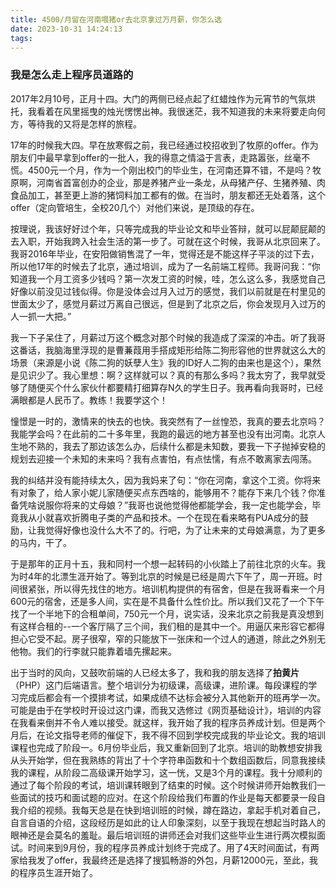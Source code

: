 ```yaml
---
title: 4500/月留在河南喂猪or去北京拿过万月薪，你怎么选
date: 2023-10-31 14:24:13
tags:
---
```

### 我是怎么走上程序员道路的

2017年2月10号，正月十四。大门的两侧已经点起了红蜡烛作为元宵节的气氛烘托，我看着在风里摇曳的烛光愣愣出神。我很迷茫，我不知道我的未来将要走向何方，等待我的又将是怎样的旅程。

17年的时候我大四。早在放寒假之前，我已经通过校招收到了牧原的offer。作为朋友们中最早拿到offer的一批人，我的得意之情溢于言表，走路嚣张，丝毫不慌。4500元一个月，作为一个刚出校门的毕业生，在河南还算不错，不是吗？牧原啊，河南省首富创办的企业，那是养猪产业一条龙，从母猪产仔、生猪养殖、肉食品加工，甚至更上游的猪饲料加工都有的做。在当时，朋友都还无处着落，这个offer（定向管培生，全校20几个）对他们来说，是顶级的存在。

按理说，我该好好过个年，只等完成我的毕业论文和毕业答辩，就可以屁颠屁颠的去入职，开始我跨入社会生活的第一步了。可就在这个时候，我哥从北京回来了。我哥2016年毕业，在安阳做销售混了一年，觉得还是不能这样子平淡的过下去，所以他17年的时候去了北京，通过培训，成为了一名前端工程师。我哥问我：“你知道我一个月工资多少钱吗？第一次发工资的时候，哇，怎么这么多，我感觉自己好像以前没见过钱似得。你是没体会过月入过万的感觉，我们以前就是在村里见的世面太少了，感觉月薪过万离自己很远，但是到了北京之后，你会发现月入过万的人一抓一大把。”

我一下子呆住了，月薪过万这个概念对那个时候的我造成了深深的冲击。听了我哥这番话，我脑海里浮现的是曹蒹葭用手搭成矩形给陈二狗形容他的世界就这么大的场景（来源是小说《陈二狗的妖孽人生》我的ID好人二狗的由来也是这个），果然是见识少了。我心里想：啊？这样就可以？真的有那么多吗？我太穷了，我早就受够了随便买个什么家伙什都要精打细算存N久的学生日子。我再看向我哥时，已经满眼都是人民币了。教练！我要学这个！

憧憬是一时的，激情来的快去的也快。我突然有了一丝惶恐，我真的要去北京吗？我能学会吗？在此前的二十多年里，我跑的最远的地方甚至也没有出河南。北京人生地不熟的，我去了那边该怎么办，后续什么都是未知数，要我一下子抛掉安稳的规划去迎接一个未知的未来吗？我有点害怕，有点怯懦，有点不敢离家去闯荡。

我的纠结并没有能持续太久，因为我妈来了句：“你在河南，拿这个工资。你将来有对象了，给人家小妮儿家随便买点东西啥的，能够用不？能存下来几个钱？你准备凭啥说服你将来的丈母娘？”我哥也说他觉得他都能学会，我一定也能学会，毕竟我从小就喜欢折腾电子类的产品和技术。一个在现在看来略有PUA成分的鼓励，让我觉得好像也没什么大不了的。行吧，为了让未来的丈母娘满意，为了更多的马内，干了。

于是那年的正月十五，我和同村一个想一起转码的小伙踏上了前往北京的火车。我为时4年的北漂生涯开始了。等到北京的时候是已经是周六下午了，周一开班。时间很紧张，所以得先找住的地方。培训机构提供的有宿舍，但是在我哥看来一个月600元的宿舍，还是多人间，实在是不具备什么性价比。所以我们又花了一个下午找了一个半地下的合租单间，750元一个月，说实话，没来北京之前我是真没想到有这样合租的--一个客厅隔了三个间，我们租的是其中一个。用逼仄来形容它都得担心它受不起。房子很窄，窄的只能放下一张床和一个过人的通道，除此之外别无他物。我们的行李就只能靠着墙先摞起来。

出于当时的风向，又鼓吹前端的人已经太多了，我和我的朋友选择了**拍黄片**（PHP）这门后端语言。整个培训分为初级课，高级课，进阶课。每段课程的学习完成后都会有一个摸排考试，如果成绩不达标会被分入其他新开的班再学一次。可能是由于在学校时开设过这门课，而我又选修过《网页基础设计》，培训的内容在我看来倒并不令人难以接受。就这样，我开始了我的程序员养成计划。但是两个月后，在论文指导老师的催促下，我不得不回到学校完成我的毕业论文。我的培训课程也完成了阶段一。6月份毕业后，我又重新回到了北京。培训的助教想安排我从头开始学，但在我熟练的背出了十个字符串函数和十个数组函数后，同意我接续我的课程，从阶段二高级课开始学习，这一恍，又是3个月的课程。我十分顺利的通过了每个阶段的考试，培训课转眼到了结束的时候。这个时候讲师开始教我们一些面试的技巧和面试题的应对。在这个阶段给我们布置的作业是每天都要录一段自我介绍的视频。我每天总是在快到培训班的时候，蹲在路边，拿起手机对着自己，自言自语的介绍，这段经历是如此的让人印象深刻，以至于我现在想起当时路人的眼神还是会莫名的羞耻。最后培训班的讲师还会对我们这些毕业生进行两次模拟面试。时间来到9月份，我的程序员养成计划终于完成了。用了4天时间面试，有两家给我发了offer，我最终还是选择了搜狐畅游的外包，月薪12000元，至此，我的程序员生涯开始了。

